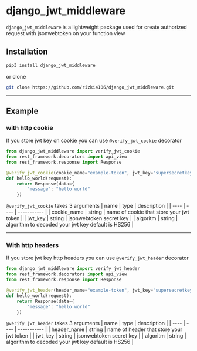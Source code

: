 # django_jwt_middleware

`django_jwt_middleware` is a lightweight package used for create authorized request with jsonwebtoken on your function view

## Installation

```bash
pip3 install django_jwt_middleware
```

or clone

```bash
git clone https://github.com/rizki4106/django_jwt_middleware.git
```

<hr/>

## Example

### with http cookie

If you store jwt key on cookie you can use `@verify_jwt_cookie` decorator

```python
from django_jwt_middleware import verify_jwt_cookie
from rest_framework.decorators import api_view
from rest_framework.response import Response

@verify_jwt_cookie(cookie_name="example-token", jwt_key="supersecretkey", algorithm="HS256")
def hello_world(request):
    return Response(data={
        "message": "hello world"
    })
```

`@verify_jwt_cookie` takes 3 arguments
| name | type | description |
| ---- | ---- | ----------- |
| cookie_name | string | name of cookie that store your jwt token |
| jwt_key | string | jsonwebtoken secret key |
| algoritm | string | algorithm to decoded your jwt key default is HS256 |

<hr/>

### With http headers

If you store jwt key http headers you can use `@verify_jwt_header` decorator

```python
from django_jwt_middleware import verify_jwt_header
from rest_framework.decorators import api_view
from rest_framework.response import Response

@verify_jwt_header(header_name="example-token", jwt_key="supersecretkey", algorithm="HS256")
def hello_world(request):
    return Response(data={
        "message": "hello world"
    })
```

`@verify_jwt_header` takes 3 arguments
| name | type | description |
| ---- | ---- | ----------- |
| header_name | string | name of header that store your jwt token |
| jwt_key | string | jsonwebtoken secret key |
| algoritm | string | algorithm to decoded your jwt key default is HS256 |
